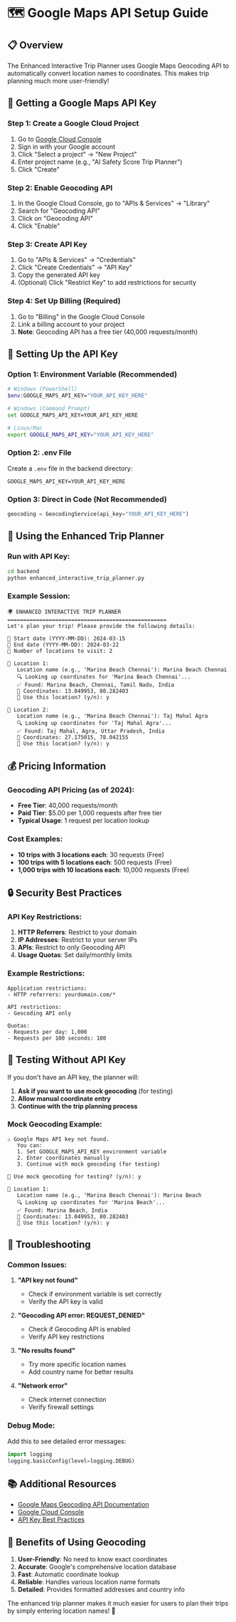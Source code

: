 # 🗺️ Google Maps API Setup Guide

## 📋 **Overview**

The Enhanced Interactive Trip Planner uses Google Maps Geocoding API to automatically convert location names to coordinates. This makes trip planning much more user-friendly!

## 🔑 **Getting a Google Maps API Key**

### **Step 1: Create a Google Cloud Project**
1. Go to [Google Cloud Console](https://console.cloud.google.com/)
2. Sign in with your Google account
3. Click "Select a project" → "New Project"
4. Enter project name (e.g., "AI Safety Score Trip Planner")
5. Click "Create"

### **Step 2: Enable Geocoding API**
1. In the Google Cloud Console, go to "APIs & Services" → "Library"
2. Search for "Geocoding API"
3. Click on "Geocoding API"
4. Click "Enable"

### **Step 3: Create API Key**
1. Go to "APIs & Services" → "Credentials"
2. Click "Create Credentials" → "API Key"
3. Copy the generated API key
4. (Optional) Click "Restrict Key" to add restrictions for security

### **Step 4: Set Up Billing (Required)**
1. Go to "Billing" in the Google Cloud Console
2. Link a billing account to your project
3. **Note**: Geocoding API has a free tier (40,000 requests/month)

## 🔧 **Setting Up the API Key**

### **Option 1: Environment Variable (Recommended)**
```bash
# Windows (PowerShell)
$env:GOOGLE_MAPS_API_KEY="YOUR_API_KEY_HERE"

# Windows (Command Prompt)
set GOOGLE_MAPS_API_KEY=YOUR_API_KEY_HERE

# Linux/Mac
export GOOGLE_MAPS_API_KEY="YOUR_API_KEY_HERE"
```

### **Option 2: .env File**
Create a `.env` file in the backend directory:
```
GOOGLE_MAPS_API_KEY=YOUR_API_KEY_HERE
```

### **Option 3: Direct in Code (Not Recommended)**
```python
geocoding = GeocodingService(api_key="YOUR_API_KEY_HERE")
```

## 🚀 **Using the Enhanced Trip Planner**

### **Run with API Key:**
```bash
cd backend
python enhanced_interactive_trip_planner.py
```

### **Example Session:**
```
🌍 ENHANCED INTERACTIVE TRIP PLANNER
==================================================
Let's plan your trip! Please provide the following details:

📅 Start date (YYYY-MM-DD): 2024-03-15
📅 End date (YYYY-MM-DD): 2024-03-22
📍 Number of locations to visit: 2

📍 Location 1:
   Location name (e.g., 'Marina Beach Chennai'): Marina Beach Chennai
   🔍 Looking up coordinates for 'Marina Beach Chennai'...
   ✅ Found: Marina Beach, Chennai, Tamil Nadu, India
   📍 Coordinates: 13.049953, 80.282403
   🤔 Use this location? (y/n): y

📍 Location 2:
   Location name (e.g., 'Marina Beach Chennai'): Taj Mahal Agra
   🔍 Looking up coordinates for 'Taj Mahal Agra'...
   ✅ Found: Taj Mahal, Agra, Uttar Pradesh, India
   📍 Coordinates: 27.175015, 78.042155
   🤔 Use this location? (y/n): y
```

## 💰 **Pricing Information**

### **Geocoding API Pricing (as of 2024):**
- **Free Tier**: 40,000 requests/month
- **Paid Tier**: $5.00 per 1,000 requests after free tier
- **Typical Usage**: 1 request per location lookup

### **Cost Examples:**
- **10 trips with 3 locations each**: 30 requests (Free)
- **100 trips with 5 locations each**: 500 requests (Free)
- **1,000 trips with 10 locations each**: 10,000 requests (Free)

## 🔒 **Security Best Practices**

### **API Key Restrictions:**
1. **HTTP Referrers**: Restrict to your domain
2. **IP Addresses**: Restrict to your server IPs
3. **APIs**: Restrict to only Geocoding API
4. **Usage Quotas**: Set daily/monthly limits

### **Example Restrictions:**
```
Application restrictions:
- HTTP referrers: yourdomain.com/*

API restrictions:
- Geocoding API only

Quotas:
- Requests per day: 1,000
- Requests per 100 seconds: 100
```

## 🧪 **Testing Without API Key**

If you don't have an API key, the planner will:
1. **Ask if you want to use mock geocoding** (for testing)
2. **Allow manual coordinate entry**
3. **Continue with the trip planning process**

### **Mock Geocoding Example:**
```
⚠️ Google Maps API key not found.
   You can:
   1. Set GOOGLE_MAPS_API_KEY environment variable
   2. Enter coordinates manually
   3. Continue with mock geocoding (for testing)

🤔 Use mock geocoding for testing? (y/n): y

📍 Location 1:
   Location name (e.g., 'Marina Beach Chennai'): Marina Beach
   🔍 Looking up coordinates for 'Marina Beach'...
   ✅ Found: Marina Beach, India
   📍 Coordinates: 13.049953, 80.282403
   🤔 Use this location? (y/n): y
```

## 🔧 **Troubleshooting**

### **Common Issues:**

1. **"API key not found"**
   - Check if environment variable is set correctly
   - Verify the API key is valid

2. **"Geocoding API error: REQUEST_DENIED"**
   - Check if Geocoding API is enabled
   - Verify API key restrictions

3. **"No results found"**
   - Try more specific location names
   - Add country name for better results

4. **"Network error"**
   - Check internet connection
   - Verify firewall settings

### **Debug Mode:**
Add this to see detailed error messages:
```python
import logging
logging.basicConfig(level=logging.DEBUG)
```

## 📚 **Additional Resources**

- [Google Maps Geocoding API Documentation](https://developers.google.com/maps/documentation/geocoding)
- [Google Cloud Console](https://console.cloud.google.com/)
- [API Key Best Practices](https://developers.google.com/maps/api-key-best-practices)

## 🎯 **Benefits of Using Geocoding**

1. **User-Friendly**: No need to know exact coordinates
2. **Accurate**: Google's comprehensive location database
3. **Fast**: Automatic coordinate lookup
4. **Reliable**: Handles various location name formats
5. **Detailed**: Provides formatted addresses and country info

The enhanced trip planner makes it much easier for users to plan their trips by simply entering location names! 🚀
